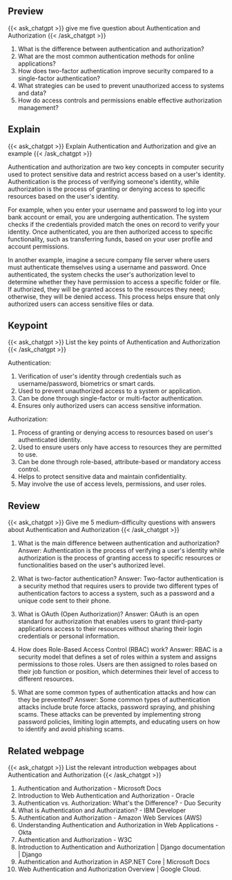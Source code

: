 ## Preview
{{< ask_chatgpt >}}
give me five question about Authentication and Authorization
{{< /ask_chatgpt >}}



1. What is the difference between authentication and authorization?
2. What are the most common authentication methods for online applications?
3. How does two-factor authentication improve security compared to a single-factor authentication?
4. What strategies can be used to prevent unauthorized access to systems and data?
5. How do access controls and permissions enable effective authorization management?   

## Explain
{{< ask_chatgpt >}}
Explain Authentication and Authorization and give an example
{{< /ask_chatgpt >}}




Authentication and authorization are two key concepts in computer security used to protect sensitive data and restrict access based on a user's identity. Authentication is the process of verifying someone's identity, while authorization is the process of granting or denying access to specific resources based on the user's identity.

For example, when you enter your username and password to log into your bank account or email, you are undergoing authentication. The system checks if the credentials provided match the ones on record to verify your identity. Once authenticated, you are then authorized access to specific functionality, such as transferring funds, based on your user profile and account permissions.

In another example, imagine a secure company file server where users must authenticate themselves using a username and password. Once authenticated, the system checks the user's authorization level to determine whether they have permission to access a specific folder or file. If authorized, they will be granted access to the resources they need; otherwise, they will be denied access. This process helps ensure that only authorized users can access sensitive files or data.   

## Keypoint
{{< ask_chatgpt >}}
List the key points of Authentication and Authorization
{{< /ask_chatgpt >}}



Authentication:
1. Verification of user's identity through credentials such as username/password, biometrics or smart cards.
2. Used to prevent unauthorized access to a system or application.
3. Can be done through single-factor or multi-factor authentication.
4. Ensures only authorized users can access sensitive information.

Authorization:
1. Process of granting or denying access to resources based on user's authenticated identity.
2. Used to ensure users only have access to resources they are permitted to use.
3. Can be done through role-based, attribute-based or mandatory access control.
4. Helps to protect sensitive data and maintain confidentiality.
5. May involve the use of access levels, permissions, and user roles.   

## Review
{{< ask_chatgpt >}}
Give me 5 medium-difficulty questions with answers about Authentication and Authorization
{{< /ask_chatgpt >}}



1) What is the main difference between authentication and authorization?
Answer: Authentication is the process of verifying a user's identity while authorization is the process of granting access to specific resources or functionalities based on the user's authorized level.

2) What is two-factor authentication?
Answer: Two-factor authentication is a security method that requires users to provide two different types of authentication factors to access a system, such as a password and a unique code sent to their phone.

3) What is OAuth (Open Authorization)?
Answer: OAuth is an open standard for authorization that enables users to grant third-party applications access to their resources without sharing their login credentials or personal information.

4) How does Role-Based Access Control (RBAC) work?
Answer: RBAC is a security model that defines a set of roles within a system and assigns permissions to those roles. Users are then assigned to roles based on their job function or position, which determines their level of access to different resources.

5) What are some common types of authentication attacks and how can they be prevented?
Answer: Some common types of authentication attacks include brute force attacks, password spraying, and phishing scams. These attacks can be prevented by implementing strong password policies, limiting login attempts, and educating users on how to identify and avoid phishing scams.   

## Related webpage
{{< ask_chatgpt >}}
List the relevant introduction webpages about Authentication and Authorization
{{< /ask_chatgpt >}}



1. Authentication and Authorization - Microsoft Docs
2. Introduction to Web Authentication and Authorization - Oracle
3. Authentication vs. Authorization: What's the Difference? - Duo Security
4. What is Authentication and Authorization? - IBM Developer
5. Authentication and Authorization - Amazon Web Services (AWS)
6. Understanding Authentication and Authorization in Web Applications - Okta
7. Authentication and Authorization - W3C
8. Introduction to Authentication and Authorization | Django documentation | Django
9. Authentication and Authorization in ASP.NET Core | Microsoft Docs
10. Web Authentication and Authorization Overview | Google Cloud.   

